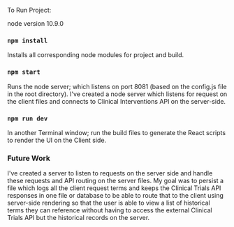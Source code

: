 To Run Project:

node version 10.9.0

### `npm install`

Installs all corresponding node modules for project and build.

### `npm start`

Runs the node server; which listens on port 8081 (based on the config.js file in the root directory). I've created a
node server which listens for request on the client files and connects to Clinical Interventions API on the
server-side.

### `npm run dev`

In another Terminal window; run the build files to generate the React scripts to render the UI on the Client side.

### Future Work

I've created a server to listen to requests on the server side and handle these requests and API routing on the
server files. My goal was to persist a file which logs all the client request terms and keeps the Clinical Trials API
responses in one file or database to be able to route that to the client using server-side rendering so that the user
is able to view a list of historical terms they can reference without having to access the external Clinical Trials
API but the historical records on the server.